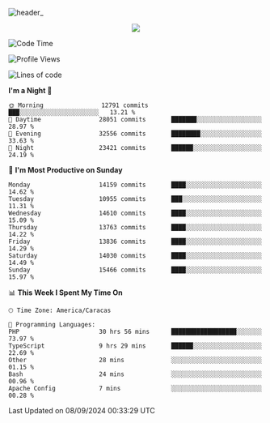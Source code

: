 ![header_](https://github.com/user-attachments/assets/4010d822-ccdc-4198-b608-18c773338d18)


<p align="center">
  <a href="http://www.github.com/thevacs">
    <img src="https://github-readme-streak-stats.herokuapp.com/?user=thevacs&stroke=ffffff&background=1c1917&ring=0891b2&fire=0891b2&currStreakNum=ffffff&currStreakLabel=0891b2&sideNums=ffffff&sideLabels=ffffff&dates=ffffff&hide_border=true" />
  </a>
</p>

<!--START_SECTION:waka-->
![Code Time](http://img.shields.io/badge/Code%20Time-2%2C745%20hrs%2048%20mins-blue)

![Profile Views](http://img.shields.io/badge/Profile%20Views-4-blue)

![Lines of code](https://img.shields.io/badge/From%20Hello%20World%20I%27ve%20Written-10.4%20million%20lines%20of%20code-blue)

**I'm a Night 🦉** 

```text
🌞 Morning                12791 commits       ███░░░░░░░░░░░░░░░░░░░░░░   13.21 % 
🌆 Daytime                28051 commits       ███████░░░░░░░░░░░░░░░░░░   28.97 % 
🌃 Evening                32556 commits       ████████░░░░░░░░░░░░░░░░░   33.63 % 
🌙 Night                  23421 commits       ██████░░░░░░░░░░░░░░░░░░░   24.19 % 
```
📅 **I'm Most Productive on Sunday** 

```text
Monday                   14159 commits       ████░░░░░░░░░░░░░░░░░░░░░   14.62 % 
Tuesday                  10955 commits       ███░░░░░░░░░░░░░░░░░░░░░░   11.31 % 
Wednesday                14610 commits       ████░░░░░░░░░░░░░░░░░░░░░   15.09 % 
Thursday                 13763 commits       ████░░░░░░░░░░░░░░░░░░░░░   14.22 % 
Friday                   13836 commits       ████░░░░░░░░░░░░░░░░░░░░░   14.29 % 
Saturday                 14030 commits       ████░░░░░░░░░░░░░░░░░░░░░   14.49 % 
Sunday                   15466 commits       ████░░░░░░░░░░░░░░░░░░░░░   15.97 % 
```


📊 **This Week I Spent My Time On** 

```text
🕑︎ Time Zone: America/Caracas

💬 Programming Languages: 
PHP                      30 hrs 56 mins      ██████████████████░░░░░░░   73.97 % 
TypeScript               9 hrs 29 mins       ██████░░░░░░░░░░░░░░░░░░░   22.69 % 
Other                    28 mins             ░░░░░░░░░░░░░░░░░░░░░░░░░   01.15 % 
Bash                     24 mins             ░░░░░░░░░░░░░░░░░░░░░░░░░   00.96 % 
Apache Config            7 mins              ░░░░░░░░░░░░░░░░░░░░░░░░░   00.28 % 
```


 Last Updated on 08/09/2024 00:33:29 UTC
<!--END_SECTION:waka-->
